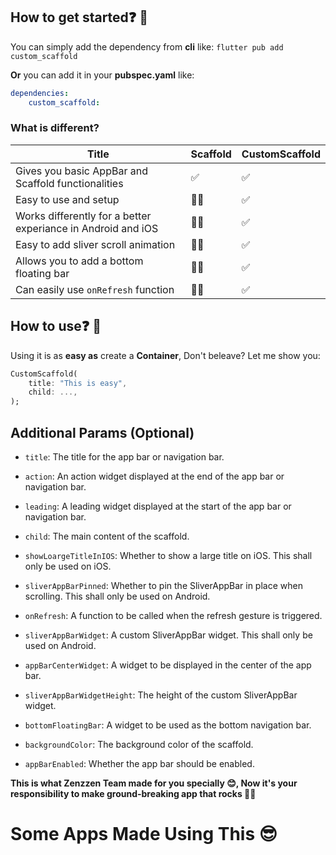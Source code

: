 ## How to get started❓ 🤔

You can simply add the dependency from **cli** like:
`flutter pub add custom_scaffold`

**Or** you can add it in your **pubspec.yaml** like:

```yaml
dependencies:
	custom_scaffold:
```

### What is different?

| Title                                                        | Scaffold | CustomScaffold |
| ------------------------------------------------------------ | -------- | -------------- |
| Gives you basic AppBar and Scaffold functionalities          | ✅       | ✅             |
| Easy to use and setup                                        | 👎🏻       | ✅             |
| Works differently for a better experiance in Android and iOS | 👎🏻       | ✅             |
| Easy to add sliver scroll animation                          | 👎🏻       | ✅             |
| Allows you to add a bottom floating bar                      | 👎🏻       | ✅             |
| Can easily use `onRefresh` function                          | 👎🏻       | ✅             |

## How to use❓ 🤔

Using it is as **easy as** create a **Container**, Don't beleave? Let me show you:

```dart
CustomScaffold(
	title: "This is easy",
	child: ...,
);
```

## Additional Params (Optional)

- `title`: The title for the app bar or navigation bar.

- `action`: An action widget displayed at the end of the app bar or navigation bar.

- `leading`: A leading widget displayed at the start of the app bar or navigation bar.

- `child`: The main content of the scaffold.

- `showLoargeTitleInIOS`: Whether to show a large title on iOS. This shall only be used on iOS.

- `sliverAppBarPinned`: Whether to pin the SliverAppBar in place when scrolling. This shall only be used on Android.

- `onRefresh`: A function to be called when the refresh gesture is triggered.

- `sliverAppBarWidget`: A custom SliverAppBar widget. This shall only be used on Android.

- `appBarCenterWidget`: A widget to be displayed in the center of the app bar.

- `sliverAppBarWidgetHeight`: The height of the custom SliverAppBar widget.

- `bottomFloatingBar`: A widget to be used as the bottom navigation bar.

- `backgroundColor`: The background color of the scaffold.

- `appBarEnabled`: Whether the app bar should be enabled.

**This is what Zenzzen Team made for you specially 😊, Now it's your responsibility to make ground-breaking app that rocks 🤘🏻**

# Some Apps Made Using This 😎
